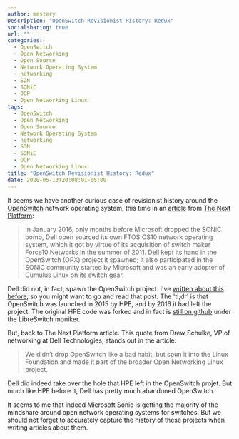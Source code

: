 ```yaml
---
author: mestery
Description: "OpenSwitch Revisionist History: Redux"
socialsharing: true
url: ""
categories:
  - OpenSwitch
  - Open Networking
  - Open Source
  - Network Operating System
  - networking
  - SDN
  - SONiC
  - OCP
  - Open Networking Linux
tags:
  - OpenSwitch
  - Open Networking
  - Open Source
  - Network Operating System
  - networking
  - SDN
  - SONiC
  - OCP
  - Open Networking Linux
title: "OpenSwitch Revisionist History: Redux"
date: 2020-05-13T20:08:01-05:00
---
```


It seems we have another curious case of revisionist history around the
[OpenSwitch](https://www.openswitch.net) network operating system, this time in
an [article](https://www.nextplatform.com/2020/05/12/is-microsofts-sonic-winning-the-war-of-the-noses/)
from [The Next Platform](https://www.nextplatform.com/):

> In January 2016, only months before Microsoft dropped the SONiC bomb, Dell
> open sourced its own FTOS OS10 network operating system, which it got by
> virtue of its acquisition of switch maker Force10 Networks in the summer of
> 2011. Dell kept its hand in the OpenSwitch (OPX) project it spawned; it also
> participated in the SONiC community started by Microsoft and was an early
> adopter of Cumulus Linux on its switch gear.

Dell did not, in fact, spawn the OpenSwitch project. I've
[written about this before](https://blog.siliconloons.com/posts/2018-03-09-openswitch-libreswitch/),
so you might want to go and read that post. The 'tl;dr' is that OpenSwitch
was launched in 2015 by HPE, and by 2016 it had left the project. The
original HPE code was forked and in fact is
[still on github](https://github.com/libreswitch) under the LibreSwitch
moniker.

But, back to The Next Platform article. This quote from Drew Schulke, VP of
networking at Dell Technologies, stands out in the article:

> We didn’t drop OpenSwitch like a bad habit, but spun it into the Linux
> Foundation and made it part of the broader Open Networking Linux project. 

Dell did indeed take over the hole that HPE left in the OpenSwitch projet. But
much like HPE before it, Dell has pretty much abandoned OpenSwitch.

It seems to me that indeed Microsoft Sonic is getting the majority of the
mindshare around open network operating systems for switches. But we should not
forget to accurately capture the history of these projects when writing
articles about them.
